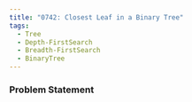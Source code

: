```yaml
---
title: "0742: Closest Leaf in a Binary Tree"
tags:
  - Tree
  - Depth-FirstSearch
  - Breadth-FirstSearch
  - BinaryTree
---
```

### Problem Statement

